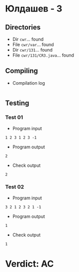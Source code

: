 # Юлдашев - 3
## Directories
- Dir `cwr`... found
- File `cwr/var`... found
- Dir `cwr/131`... found
- File `cwr/131/CR3.java`... found
## Compiling
- Compilation log
```

```
## Testing
### Test 01
- Program input
```
1 2 3 1 2 3 -1

```
- Program output
```
2
```
- Check output
```
2

```
### Test 02
- Program input
```
3 2 1 2 3 2 1 -1

```
- Program output
```
1
```
- Check output
```
1

```
# Verdict: AC
